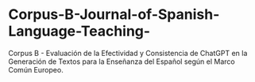 # Corpus-B-Journal-of-Spanish-Language-Teaching-
Corpus B - Evaluación de la Efectividad y Consistencia de ChatGPT en la Generación de Textos para la Enseñanza del Español según el Marco Común Europeo.
